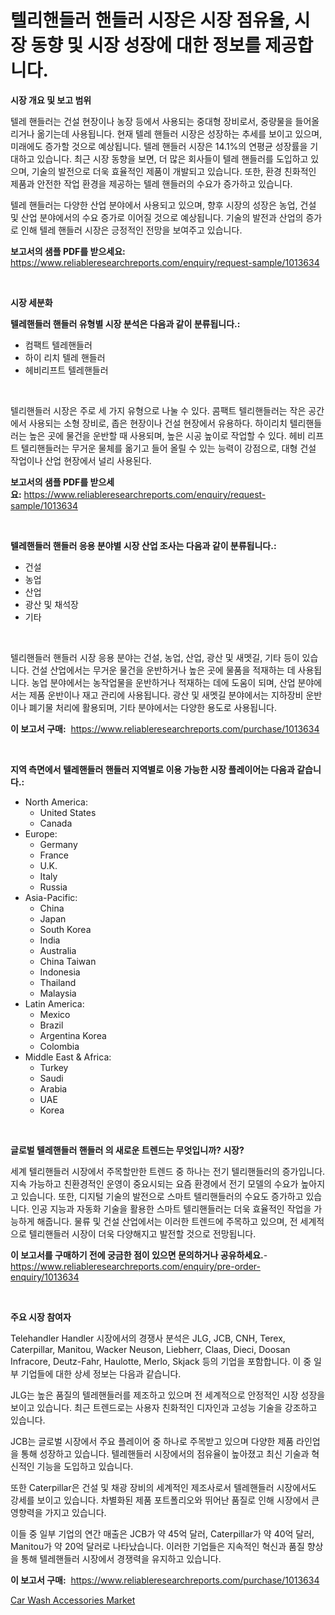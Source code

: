 <p><h1>텔리핸들러 핸들러 시장은 시장 점유율, 시장 동향 및 시장 성장에 대한 정보를 제공합니다.</h1></p><p><strong>시장 개요 및 보고 범위</strong></p>
<p><p>텔레 핸들러는 건설 현장이나 농장 등에서 사용되는 중대형 장비로서, 중량물을 들어올리거나 옮기는데 사용됩니다. 현재 텔레 핸들러 시장은 성장하는 추세를 보이고 있으며, 미래에도 증가할 것으로 예상됩니다. 텔레 핸들러 시장은 14.1%의 연평균 성장률을 기대하고 있습니다. 최근 시장 동향을 보면, 더 많은 회사들이 텔레 핸들러를 도입하고 있으며, 기술의 발전으로 더욱 효율적인 제품이 개발되고 있습니다. 또한, 환경 친화적인 제품과 안전한 작업 환경을 제공하는 텔레 핸들러의 수요가 증가하고 있습니다.</p><p>텔레 핸들러는 다양한 산업 분야에서 사용되고 있으며, 향후 시장의 성장은 농업, 건설 및 산업 분야에서의 수요 증가로 이어질 것으로 예상됩니다. 기술의 발전과 산업의 증가로 인해 텔레 핸들러 시장은 긍정적인 전망을 보여주고 있습니다.</p></p>
<p><strong>보고서의 샘플 PDF를 받으세요:</strong> <a href="https://www.reliableresearchreports.com/enquiry/request-sample/1013634">https://www.reliableresearchreports.com/enquiry/request-sample/1013634</a></p>
<p>&nbsp;</p>
<p><strong>시장 세분화</strong></p>
<p><strong>텔레핸들러 핸들러 유형별 시장 분석은 다음과 같이 분류됩니다.:</strong></p>
<p><ul><li>컴팩트 텔레핸들러</li><li>하이 리치 텔레 핸들러</li><li>헤비리프트 텔레핸들러</li></ul></p>
<p>&nbsp;</p>
<p><p>텔리핸들러 시장은 주로 세 가지 유형으로 나눌 수 있다. 콤팩트 텔리핸들러는 작은 공간에서 사용되는 소형 장비로, 좁은 현장이나 건설 현장에서 유용하다. 하이리치 텔리핸들러는 높은 곳에 물건을 운반할 때 사용되며, 높은 시공 높이로 작업할 수 있다. 헤비 리프트 텔리핸들러는 무거운 물체를 옮기고 들어 올릴 수 있는 능력이 강점으로, 대형 건설 작업이나 산업 현장에서 널리 사용된다.</p></p>
<p><strong>보고서의 샘플 PDF를 받으세요:</strong>&nbsp;<a href="https://www.reliableresearchreports.com/enquiry/request-sample/1013634">https://www.reliableresearchreports.com/enquiry/request-sample/1013634</a></p>
<p>&nbsp;</p>
<p><strong> 텔레핸들러 핸들러 응용 분야별 시장 산업 조사는 다음과 같이 분류됩니다.:</strong></p>
<p><ul><li>건설</li><li>농업</li><li>산업</li><li>광산 및 채석장</li><li>기타</li></ul></p>
<p>&nbsp;</p>
<p><p>텔리핸들러 핸들러 시장 응용 분야는 건설, 농업, 산업, 광산 및 새멧길, 기타 등이 있습니다. 건설 산업에서는 무거운 물건을 운반하거나 높은 곳에 물품을 적재하는 데 사용됩니다. 농업 분야에서는 농작업물을 운반하거나 적재하는 데에 도움이 되며, 산업 분야에서는 제품 운반이나 재고 관리에 사용됩니다. 광산 및 새멧길 분야에서는 지하장비 운반이나 폐기물 처리에 활용되며, 기타 분야에서는 다양한 용도로 사용됩니다.</p></p>
<p><strong>이 보고서 구매:</strong>&nbsp; <a href="https://www.reliableresearchreports.com/purchase/1013634">https://www.reliableresearchreports.com/purchase/1013634</a></p>
<p>&nbsp;</p>
<p><strong>지역 측면에서 텔레핸들러 핸들러 지역별로 이용 가능한 시장 플레이어는 다음과 같습니다.:</strong></p>
<p><ul>
    <li>
        North America:
        <ul>
            <li>United States</li>
            <li>Canada</li>
        </ul>
    </li>
    <li>
        Europe:
        <ul>
            <li>Germany</li>
            <li>France</li>
            <li>U.K.</li>
            <li>Italy</li>
            <li>Russia</li>
        </ul>
    </li>
    <li>
        Asia-Pacific:
        <ul>
            <li>China</li>
            <li>Japan</li>
            <li>South Korea</li>
            <li>India</li>
            <li>Australia</li>
            <li>China Taiwan</li>
            <li>Indonesia</li>
            <li>Thailand</li>
            <li>Malaysia</li>
        </ul>
    </li>
    <li>
        Latin America:
        <ul>
            <li>Mexico</li>
            <li>Brazil</li>
            <li>Argentina Korea</li>
            <li>Colombia</li>
        </ul>
    </li>
    <li>
        Middle East & Africa:
        <ul>
            <li>Turkey</li>
            <li>Saudi</li>
            <li>Arabia</li>
            <li>UAE</li>
            <li>Korea</li>
        </ul>
    </li>
    </ul></p>
<p>&nbsp;</p>
<p><strong>글로벌 텔레핸들러 핸들러 의 새로운 트렌드는 무엇입니까? 시장?</strong></p>
<p><p>세계 텔리핸들러 시장에서 주목할만한 트렌드 중 하나는 전기 텔리핸들러의 증가입니다. 지속 가능하고 친환경적인 운영이 중요시되는 요즘 환경에서 전기 모델의 수요가 높아지고 있습니다. 또한, 디지털 기술의 발전으로 스마트 텔리핸들러의 수요도 증가하고 있습니다. 인공 지능과 자동화 기술을 활용한 스마트 텔리핸들러는 더욱 효율적인 작업을 가능하게 해줍니다. 물류 및 건설 산업에서는 이러한 트렌드에 주목하고 있으며, 전 세계적으로 텔리핸들러 시장이 더욱 다양해지고 발전할 것으로 전망됩니다.</p></p>
<p><strong>이 보고서를 구매하기 전에 궁금한 점이 있으면 문의하거나 공유하세요.</strong>- <a href="https://www.reliableresearchreports.com/enquiry/pre-order-enquiry/1013634">https://www.reliableresearchreports.com/enquiry/pre-order-enquiry/1013634</a></p>
<p>&nbsp;</p>
<p><strong>주요 시장 참여자</strong></p>
<p><p>Telehandler Handler 시장에서의 경쟁사 분석은 JLG, JCB, CNH, Terex, Caterpillar, Manitou, Wacker Neuson, Liebherr, Claas, Dieci, Doosan Infracore, Deutz-Fahr, Haulotte, Merlo, Skjack 등의 기업을 포함합니다. 이 중 일부 기업들에 대한 상세 정보는 다음과 같습니다.</p><p>JLG는 높은 품질의 텔레핸들러를 제조하고 있으며 전 세계적으로 안정적인 시장 성장을 보이고 있습니다. 최근 트렌드로는 사용자 친화적인 디자인과 고성능 기술을 강조하고 있습니다.</p><p>JCB는 글로벌 시장에서 주요 플레이어 중 하나로 주목받고 있으며 다양한 제품 라인업을 통해 성장하고 있습니다. 텔레핸들러 시장에서의 점유율이 높아졌고 최신 기술과 혁신적인 기능을 도입하고 있습니다.</p><p>또한 Caterpillar은 건설 및 채광 장비의 세계적인 제조사로서 텔레핸들러 시장에서도 강세를 보이고 있습니다. 차별화된 제품 포트폴리오와 뛰어난 품질로 인해 시장에서 큰 영향력을 가지고 있습니다.</p><p>이들 중 일부 기업의 연간 매출은 JCB가 약 45억 달러, Caterpillar가 약 40억 달러, Manitou가 약 20억 달러로 나타났습니다. 이러한 기업들은 지속적인 혁신과 품질 향상을 통해 텔레핸들러 시장에서 경쟁력을 유지하고 있습니다.</p></p>
<p><strong>이 보고서 구매:</strong>&nbsp;&nbsp;<a href="https://www.reliableresearchreports.com/purchase/1013634">https://www.reliableresearchreports.com/purchase/1013634</a></p>
<p><p><a href="https://butternut-bug-553.notion.site/Car-Wash-Accessories-Market-Size-Market-Share-and-Global-Market-Analysis-Report-2024-2031-753add52c5a0465e89d2cedf216c0dcb">Car Wash Accessories Market</a></p></p>
